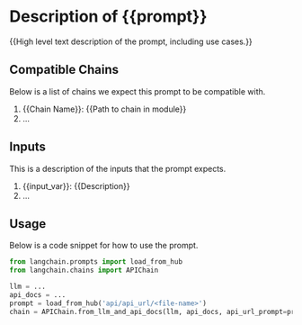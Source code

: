 <!-- Add a template for READMEs that capture the utility of prompts -->

# Description of {{prompt}}

{{High level text description of the prompt, including use cases.}}

## Compatible Chains

Below is a list of chains we expect this prompt to be compatible with.

1. {{Chain Name}}: {{Path to chain in module}}
2. ...

## Inputs

This is a description of the inputs that the prompt expects.

1. {{input_var}}: {{Description}}
2. ...


## Usage

Below is a code snippet for how to use the prompt.

```python
from langchain.prompts import load_from_hub
from langchain.chains import APIChain

llm = ...
api_docs = ...
prompt = load_from_hub('api/api_url/<file-name>')
chain = APIChain.from_llm_and_api_docs(llm, api_docs, api_url_prompt=prompt)
```

